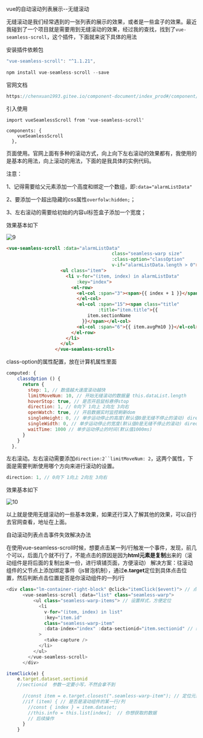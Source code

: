 vue的自动滚动列表展示--无缝滚动

无缝滚动是我们经常遇到的一张列表的展示的效果，或者是一些盒子的效果。最近我碰到了一个项目就是需要用到无缝滚动的效果，经过我的查找，找到了`vue-seamless-scroll`，这个插件，下面就来说下具体的用法

安装插件依赖包

```js
"vue-seamless-scroll": "^1.1.21",
    
npm install vue-seamless-scroll --save　　
```

官网文档

```js
https://chenxuan1993.gitee.io/component-document/index_prod#/component/seamless-default
```

引入使用

```
import vueSeamlessScroll from 'vue-seamless-scroll'

components: {
    vueSeamlessScroll
  },
```

页面使用。官网上面有多种的滚动方式，向上向下左右滚动的效果都有，我使用的是基本的用法，向上滚动的用法，下面的是我具体的实例代码。

注意：

1、记得需要给父元素添加一个高度和绑定一个数组，即`:data="alarmListData"`

2、要添加一个超出隐藏的css属性`overfolw:hidden;`；

3、左右滚动的需要给初始的内容ul标签盒子添加一个宽度；

效果基本如下

![9](D:\LJY\code\dataNote20221010\img\9.gif)

```html
<vue-seamless-scroll :data="alarmListData"
                                       class="seamless-warp size"
                                       :class-option="classOption"
                                       v-if="alarmListData.length > 0">
                    <ul class="item">
                      <li v-for="(item, index) in alarmListData"
                          :key="index">
                        <el-row>
                          <el-col :span="3"><span>{{ index + 1 }}</span>
                          </el-col>
                          <el-col :span="15"><span class="title"
                                  :title="item.title">{{
                              item.sectionName
                            }}</span></el-col>
                          <el-col :span="6">{{ item.avgPm10 }}</el-col>
                        </el-row>
                      </li>
                    </ul>
                  </vue-seamless-scroll>
```

class-option的属性配置，放在计算机属性里面

```js
computed: {
    classOption () {
      return {
        step: 1, // 数值越大速度滚动越快
        limitMoveNum: 10, // 开始无缝滚动的数据量 this.dataList.length
        hoverStop: true, // 是否开启鼠标悬停stop
        direction: 1, // 0向下 1向上 2向左 3向右
        openWatch: true, // 开启数据实时监控刷新dom
        singleHeight: 0, // 单步运动停止的高度(默认值0是无缝不停止的滚动) direction => 0/1
        singleWidth: 0, // 单步运动停止的宽度(默认值0是无缝不停止的滚动) direction => 2/3
        waitTime: 1000 // 单步运动停止的时间(默认值1000ms)
      }
    }
  },
```

左右滚动。左右滚动需要添加`direction:2``limitMoveNum: 2`，这两个属性，下面是需要判断使用哪个方向来进行滚动的设置。

```js
direction: 1, // 0向下 1向上 2向左 3向右
```

效果基本如下

![10](D:\LJY\code\dataNote20221010\img\10.gif)

以上就是使用无缝滚动的一些基本效果，如果还行深入了解其他的效果，可以自行去官网查看，地址在上面。

自动滚动列表点击事件失效解决办法

在使用vue-seamless-scroll时候，想要点击某一列/行触发一个事件，发现，前几个可以，后面几个就不行了，不能点击的原因是因为**html元素是复制**出来的（滚动组件是将后面的复制出来一份，进行填铺页面，方便滚动）
 解决方案：往滚动组件的父节点上添加绑定事件（js冒泡机制），通过**e.target**定位到具体点击位置，然后判断点击位置是否是你滚动组件的一列/行

```js
<div class="lm-container-right-block" @click="itemClick($event)"> // 点击事件绑定到父节点上
      <vue-seamless-scroll :data="list" class="seamless-warp">
          <ul class="seamless-warp-items"> // 设置样式，方便定位
            <li
              v-for="(item, index) in list"
              :key="item.id"
              class="seamless-warp-item"
              :data-index="index" :data-sectionid="item.sectionid" // 绑定index(或者直接放数据,JSON.stringify(item))
            >
              <take-capture />
            </li>
          </ul>
        </vue-seamless-scroll>
      </div>

itemClick(e) {
    e.target.dataset.sectionid
    //sectionid  参数一定要小写，不然会拿不到
    
      //const item = e.target.closest(".seamless-warp-item"); // 定位元素
      //if (item) { // 是否是滚动组件的某一行/列
        //const { index } = item.dataset;
        //this.info = this.list[index];  // 你想获取的数据
        // 后续操作
      }
    }
```

